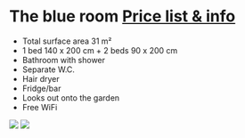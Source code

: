 # The blue room [Price list & info](/en/pricelist/)

* Total surface area 31 m²
* 1 bed 140 x 200 cm + 2 beds 90 x 200 cm
* Bathroom with shower
* Separate W.C.
* Hair dryer
* Fridge/bar 
* Looks out onto the garden
* Free WiFi

![](/images/chambre-bleue.jpg)
![](/images/chambre-bleue-detail.jpg)